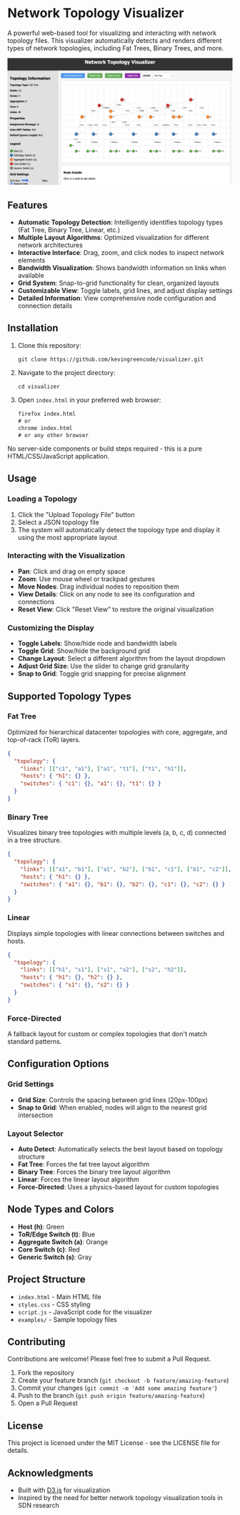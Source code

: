 # Network Topology Visualizer

A powerful web-based tool for visualizing and interacting with network topology files. This visualizer automatically detects and renders different types of network topologies, including Fat Trees, Binary Trees, and more.

![Network Topology Visualizer](https://raw.githubusercontent.com/kevingreencode/visualizer/refs/heads/main/sample.png)

## Features

- **Automatic Topology Detection**: Intelligently identifies topology types (Fat Tree, Binary Tree, Linear, etc.)
- **Multiple Layout Algorithms**: Optimized visualization for different network architectures
- **Interactive Interface**: Drag, zoom, and click nodes to inspect network elements
- **Bandwidth Visualization**: Shows bandwidth information on links when available
- **Grid System**: Snap-to-grid functionality for clean, organized layouts
- **Customizable View**: Toggle labels, grid lines, and adjust display settings
- **Detailed Information**: View comprehensive node configuration and connection details

## Installation

1. Clone this repository:
   ```
   git clone https://github.com/kevingreencode/visualizer.git
   ```

2. Navigate to the project directory:
   ```
   cd visualizer
   ```

3. Open `index.html` in your preferred web browser:
   ```
   firefox index.html
   # or
   chrome index.html
   # or any other browser
   ```

No server-side components or build steps required - this is a pure HTML/CSS/JavaScript application.

## Usage

### Loading a Topology

1. Click the "Upload Topology File" button
2. Select a JSON topology file
3. The system will automatically detect the topology type and display it using the most appropriate layout

### Interacting with the Visualization

- **Pan**: Click and drag on empty space
- **Zoom**: Use mouse wheel or trackpad gestures
- **Move Nodes**: Drag individual nodes to reposition them
- **View Details**: Click on any node to see its configuration and connections
- **Reset View**: Click "Reset View" to restore the original visualization

### Customizing the Display

- **Toggle Labels**: Show/hide node and bandwidth labels
- **Toggle Grid**: Show/hide the background grid
- **Change Layout**: Select a different algorithm from the layout dropdown
- **Adjust Grid Size**: Use the slider to change grid granularity
- **Snap to Grid**: Toggle grid snapping for precise alignment

## Supported Topology Types

### Fat Tree
Optimized for hierarchical datacenter topologies with core, aggregate, and top-of-rack (ToR) layers.
```json
{
  "topology": {
    "links": [["c1", "a1"], ["a1", "t1"], ["t1", "h1"]],
    "hosts": { "h1": {} },
    "switches": { "c1": {}, "a1": {}, "t1": {} }
  }
}
```

### Binary Tree
Visualizes binary tree topologies with multiple levels (a, b, c, d) connected in a tree structure.
```json
{
  "topology": {
    "links": [["a1", "b1"], ["a1", "b2"], ["b1", "c1"], ["b1", "c2"]],
    "hosts": { "h1": {} },
    "switches": { "a1": {}, "b1": {}, "b2": {}, "c1": {}, "c2": {} }
  }
}
```

### Linear
Displays simple topologies with linear connections between switches and hosts.
```json
{
  "topology": {
    "links": [["h1", "s1"], ["s1", "s2"], ["s2", "h2"]],
    "hosts": { "h1": {}, "h2": {} },
    "switches": { "s1": {}, "s2": {} }
  }
}
```

### Force-Directed
A fallback layout for custom or complex topologies that don't match standard patterns.

## Configuration Options

### Grid Settings

- **Grid Size**: Controls the spacing between grid lines (20px-100px)
- **Snap to Grid**: When enabled, nodes will align to the nearest grid intersection

### Layout Selector

- **Auto Detect**: Automatically selects the best layout based on topology structure
- **Fat Tree**: Forces the fat tree layout algorithm
- **Binary Tree**: Forces the binary tree layout algorithm
- **Linear**: Forces the linear layout algorithm
- **Force-Directed**: Uses a physics-based layout for custom topologies

## Node Types and Colors

- **Host (h)**: Green
- **ToR/Edge Switch (t)**: Blue
- **Aggregate Switch (a)**: Orange
- **Core Switch (c)**: Red
- **Generic Switch (s)**: Gray

## Project Structure

- `index.html` - Main HTML file
- `styles.css` - CSS styling
- `script.js` - JavaScript code for the visualizer
- `examples/` - Sample topology files

## Contributing

Contributions are welcome! Please feel free to submit a Pull Request.

1. Fork the repository
2. Create your feature branch (`git checkout -b feature/amazing-feature`)
3. Commit your changes (`git commit -m 'Add some amazing feature'`)
4. Push to the branch (`git push origin feature/amazing-feature`)
5. Open a Pull Request

## License

This project is licensed under the MIT License - see the LICENSE file for details.

## Acknowledgments

- Built with [D3.js](https://d3js.org/) for visualization
- Inspired by the need for better network topology visualization tools in SDN research